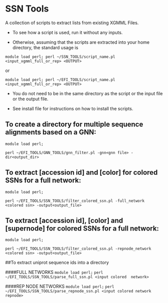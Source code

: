# SSN Tools

A collection of scripts to extract lists from existing XGMML Files.

* To see how a script is used, run it without any inputs.

* Otherwise, assuming that the scripts are extracted into your home directory, the standard usage is

`module load perl; perl ~/SSN_TOOLS/script_name.pl <input_xgmml_full_or_rep> <OUTPUT> `

or

`module load perl; perl ~/EFI_TOOLS/script_name.pl <input_xgmml_full_or_rep> <OUTPUT> `

* You do not need to be in the same directory as the script or the input file or the output file.

* See install file for instructions on how to install the scripts.

## To create a directory for multiple sequence alignments based on a GNN:

`module load perl;`

`perl ~/EFI_TOOLS/GNN_TOOLS/gnn_filter.pl -gnn<gnn file> -dir<output_dir> `

## To extract [accession id] and [color] for colored SSNs for a full network:

`module load perl;`

`perl ~/EFI_TOOLS/SSN_TOOLS/filter_colored_ssn.pl -full_network <colored ssn> -output<output_file> `


## To extract [accession id], [color] and [supernode] for colored SSNs for a full network:

`module load perl;`

`perl ~/EFI_TOOLS/SSN_TOOLS/filter_colored_ssn.pl -repnode_network <colored ssn> -output<output_file> `

##To extract uniprot sequence ids into a directory

####FULL NETWORKS
`module load perl;`
`perl ~/EFI_TOOLS/SSN_TOOLS/parse_full_ssn.pl <input colored  network>`

####REP NODE NETWORKS
`module load perl;`
`perl ~/EFI_TOOLS/SSN_TOOLS/parse_repnode_ssn.pl <input colored network repnode>`


